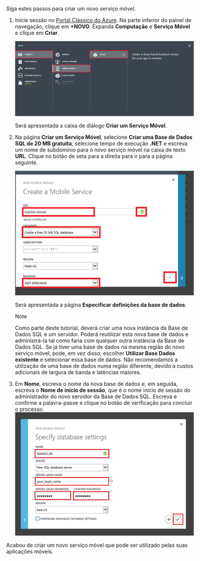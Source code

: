 
Siga estes passos para criar um novo serviço móvel.

1. Inicie sessão no [Portal Clássico do Azure](https://manage.windowsazure.com/). Na parte inferior do painel de navegação, clique em **+NOVO**. Expanda **Computação** e **Serviço Móvel** e clique em **Criar**.
   
   ![](./media/mobile-services-dotnet-backend-create-new-service/mobile-create.png)
   
   Será apresentada a caixa de diálogo **Criar um Serviço Móvel**.
2. Na página **Criar um Serviço Móvel**, selecione **Criar uma Base de Dados SQL de 20 MB gratuita**, selecione tempo de execução **.NET** e escreva um nome de subdomínio para o novo serviço móvel na caixa de texto **URL**. Clique no botão de seta para a direita para ir para a página seguinte.
   
   ![](./media/mobile-services-dotnet-backend-create-new-service/mobile-create-page1.png)
   
   Será apresentada a página **Especificar definições da base de dados**.
   
   > [!NOTE]
   > Como parte deste tutorial, deverá criar uma nova instância da Base de Dados SQL e um servidor. Poderá reutilizar esta nova base de dados e administrá-la tal como faria com qualquer outra instância da Base de Dados SQL. Se já tiver uma base de dados na mesma região do novo serviço móvel, pode, em vez disso, escolher **Utilizar Base Dados existente** e selecionar essa base de dados. Não recomendamos a utilização de uma base de dados numa região diferente, devido a custos adicionais de largura de banda e latências maiores.
   > 
   > 
3. Em **Nome**, escreva o nome da nova base de dados e, em seguida, escreva o **Nome de início de sessão**, que é o nome início de sessão do administrador do novo servidor da Base de Dados SQL. Escreva e confirme a palavra-passe e clique no botão de verificação para concluir o processo.
   ![](./media/mobile-services-dotnet-backend-create-new-service/mobile-create-page2.png)

Acabou de criar um novo serviço móvel que pode ser utilizado pelas suas aplicações móveis.

<!--HONumber=Sep16_HO3-->


